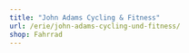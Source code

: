 ```yaml
---
title: "John Adams Cycling & Fitness"
url: /erie/john-adams-cycling-und-fitness/
shop: Fahrrad
---
```

